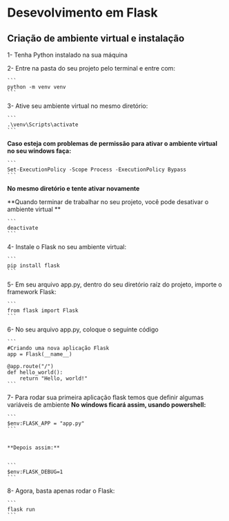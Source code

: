# Desevolvimento em Flask

## Criação de ambiente virtual e instalação

1- Tenha Python instalado na sua máquina

2- Entre na pasta do seu projeto pelo terminal e entre com:

    ```
    python -m venv venv
    ```

3- Ative seu ambiente virtual no mesmo diretório:

    ```
    .\venv\Scripts\activate
    ```

**Caso esteja com problemas de permissão para ativar o ambiente virtual no seu windows faça:**


    ```
    Set-ExecutionPolicy -Scope Process -ExecutionPolicy Bypass
    ```


**No mesmo diretório e tente ativar novamente**

**Quando terminar de trabalhar no seu projeto, você pode desativar o ambiente virtual **


    ```
    deactivate
    ```

4- Instale o Flask no seu ambiente virtual:


    ```
    pip install flask
    ```

5- Em seu arquivo app.py, dentro do seu diretório raíz do projeto, importe o framework Flask:


    ```
    from flask import Flask
    ```

6- No seu arquivo app.py, coloque o seguinte código


    ```
    #Criando uma nova aplicação Flask
    app = Flask(__name__)

    @app.route("/")
    def hello_world():
        return "Hello, world!"
    ```


7- Para rodar sua primeira aplicação flask temos que definir algumas variáveis de ambiente
**No windows ficará assim, usando powershell:**


    ```
    $env:FLASK_APP = "app.py"
    ```


    **Depois assim:**
 
 
    ```
    $env:FLASK_DEBUG=1
    ```

8- Agora, basta apenas rodar o Flask:
    
    
    ```
    flask run
    ```